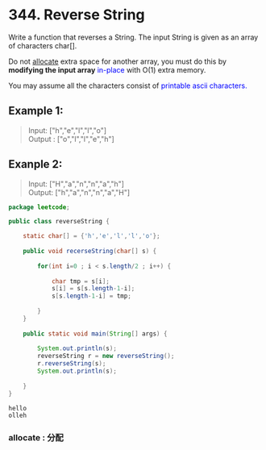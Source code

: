 # 344. Reverse String

Write a function that reverses a String. The input String is given as an array of characters char[].

Do not [allocate](#chi) extra space for another array, you must do this by **modifying the input array** <font color=blue>in-place</font> with O(1) extra memory.

You may assume all the characters consist of <font color=blue>printable ascii characters.</font>


## Example 1:

> Input: ["h","e","l","l","o"]<br>
> Output : ["o","l","l","e","h"]


## Exanple 2:

> Input: ["H","a","n","n","a","h"]<br>
> Output: ["h","a","n","n","a","H"]


```java
package leetcode;

public class reverseString {

	static char[] = {'h','e','l','l','o'};
	
	public void recerseString(char[] s) {
	
		for(int i=0 ; i < s.length/2 ; i++) {
			
			char tmp = s[i];
			s[i] = s[s.length-1-i];
			s[s.length-1-i] = tmp;
			
		}
	}
	
	public static void main(String[] args) {
		
		System.out.println(s);
		reverseString r = new reverseString();
		r.reverseString(s);
		System.out.println(s);
		
	}
}
```

```cmd
hello
olleh
```

<h3 id=chi>allocate : 分配</h3>

